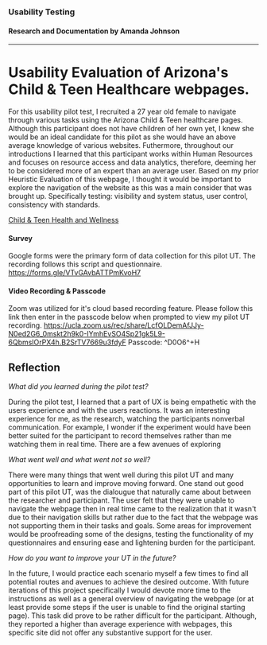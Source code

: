 ### Usability Testing
#### Research and Documentation by Amanda Johnson
---

# Usability Evaluation of Arizona's Child & Teen Healthcare webpages.
For this usability pilot test, I recruited a 27 year old female to navigate through various tasks using the Arizona Child & Teen healthcare pages. Although this participant does not have children of her own yet, I knew she would be an ideal candidate for this pilot as she would have an above average knowledge of various websites. Futhermore, throughout our introductions I learned that this participant works within Human Resources and focuses on resource access and data analytics, therefore, deeming her to be considered more of an expert than an average user. Based on my prior Heuristic Evaluation of this webpage, I thought it would be important to explore the navigation of the website as this was a main consider that was brought up. Specifically testing: visibility and system status, user control, consistency with standards. 

[Child & Teen Health and Wellness](childteenhealth.png)

#### Survey 
Google forms were the primary form of data collection for this pilot UT. The recording follows this script and questionnaire. 
https://forms.gle/VTvGAvbATTPmKvoH7

#### Video Recording & Passcode
Zoom was utilized for it's cloud based recording feature. Please follow this link then enter in the passcode below when prompted to view my pilot UT recording. 
https://ucla.zoom.us/rec/share/LcfOLDemAfJJy-N0ed2G6_0mskt2h9k0-IYmhEvSO4Sp21gk5L9-6QbmsIOrPX4h.B2SrTV7669u3fdyF
Passcode: ^D0O6^+H


## Reflection
_What did you learned during the pilot test?_

During the pilot test, I learned that a part of UX is being empathetic with the users experience and with the users reactions. It was an interesting experience for me, as the research, watching the participants nonverbal communication. For example, I wonder if the experiment would have been better suited for the participant to record themselves rather than me watching them in real time. There are a few avenues of exploring 

_What went well and what went not so well?_

There were many things that went well during this pilot UT and many opportunities to learn and improve moving forward. One stand out good part of this pilot UT, was the dialougue that naturally came about between the researcher and participant. The user felt that they were unable to navigate the webpage then in real time came to the realization that it wasn't due to their navigation skills but rather due to the fact that the webpage was not supporting them in their tasks and goals. Some areas for improvement would be proofreading some of the designs, testing the functionality of my questionnaires and ensuring ease and lightening burden for the participant.

_How do you want to improve your UT in the future?_

In the future, I would practice each scenario myself a few times to find all potential routes and avenues to achieve the desired outcome. With future iterations of this project specifically I would devote more time to the instructions as well as a general overview of navigating the webpage (or at least provide some steps if the user is unable to find the original starting page). This task did prove to be rather difficult for the participant. Although, they reported a higher than average experience with webpages, this specific site did not offer any substantive support for the user. 
